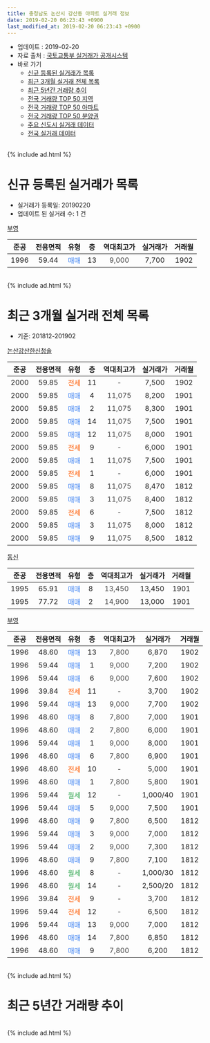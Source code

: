 ```yaml
---
title: 충청남도 논산시 강산동 아파트 실거래 정보
date: 2019-02-20 06:23:43 +0900
last_modified_at: 2019-02-20 06:23:43 +0900
---
```


* 업데이트 : 2019-02-20
* 자료 출처 : [국토교통부 실거래가 공개시스템](http://rt.molit.go.kr)
* 바로 가기
    * [신규 등록된 실거래가 목록](#신규-등록된-실거래가-목록)
    * [최근 3개월 실거래 전체 목록](#최근-3개월-실거래-전체-목록)
    * [최근 5년간 거래량 추이](#최근-5년간-거래량-추이)
    * [전국 거래량 TOP 50 지역](https://inasie.github.io/apt-trade-info/최근-3개월-전국에서-가장-거래가-많이-발생한-지역)
    * [전국 거래량 TOP 50 아파트](https://inasie.github.io/apt-trade-info/최근-3개월-전국에서-가장-거래가-많이-발생한-아파트)
    * [전국 거래량 TOP 50 분양권](https://inasie.github.io/apt-trade-info/최근-3개월-전국에서-가장-거래가-많이-발생한-분양권)
    * [주요 신도시 실거래 데이터](https://inasie.github.io/apt-trade-info/주요-신도시)
    * [전국 실거래 데이터](https://inasie.github.io/apt-trade-info/전국)
<br>
{% include ad.html %}
<br>

# 신규 등록된 실거래가 목록
* 실거래가 등록일: 20190220
* 업데이트 된 실거래 수: 1 건


[부영](https://search.naver.com/search.naver?query=%EC%B6%A9%EC%B2%AD%EB%82%A8%EB%8F%84+%EB%85%BC%EC%82%B0%EC%8B%9C+%EA%B0%95%EC%82%B0%EB%8F%99+%EB%B6%80%EC%98%81)

|준공|전용면적|유형|층|역대최고가|실거래가|거래월|
|:---:|:---:|:---:|:---:|:---:|:---:|:---:|
|1996|59.44|<span style="color:#4285f3">매매</span>|13|<span style="color:#444444">9,000</span>|7,700|1902|


<br>
{% include ad.html %}
<br>

# 최근 3개월 실거래 전체 목록
* 기준: 201812-201902


[논산강산한신청솔](https://search.naver.com/search.naver?query=%EC%B6%A9%EC%B2%AD%EB%82%A8%EB%8F%84+%EB%85%BC%EC%82%B0%EC%8B%9C+%EA%B0%95%EC%82%B0%EB%8F%99+%EB%85%BC%EC%82%B0%EA%B0%95%EC%82%B0%ED%95%9C%EC%8B%A0%EC%B2%AD%EC%86%94)

|준공|전용면적|유형|층|역대최고가|실거래가|거래월|
|:---:|:---:|:---:|:---:|:---:|:---:|:---:|
|2000|59.85|<span style="color:#ff5a00">전세</span>|11|<span style="color:#444444">-</span>|7,500|1902|
|2000|59.85|<span style="color:#4285f3">매매</span>|4|<span style="color:#444444">11,075</span>|8,200|1901|
|2000|59.85|<span style="color:#4285f3">매매</span>|2|<span style="color:#444444">11,075</span>|8,300|1901|
|2000|59.85|<span style="color:#4285f3">매매</span>|14|<span style="color:#444444">11,075</span>|7,500|1901|
|2000|59.85|<span style="color:#4285f3">매매</span>|12|<span style="color:#444444">11,075</span>|8,000|1901|
|2000|59.85|<span style="color:#ff5a00">전세</span>|9|<span style="color:#444444">-</span>|6,000|1901|
|2000|59.85|<span style="color:#4285f3">매매</span>|1|<span style="color:#444444">11,075</span>|7,500|1901|
|2000|59.85|<span style="color:#ff5a00">전세</span>|1|<span style="color:#444444">-</span>|6,000|1901|
|2000|59.85|<span style="color:#4285f3">매매</span>|8|<span style="color:#444444">11,075</span>|8,470|1812|
|2000|59.85|<span style="color:#4285f3">매매</span>|3|<span style="color:#444444">11,075</span>|8,400|1812|
|2000|59.85|<span style="color:#ff5a00">전세</span>|6|<span style="color:#444444">-</span>|7,500|1812|
|2000|59.85|<span style="color:#4285f3">매매</span>|3|<span style="color:#444444">11,075</span>|8,000|1812|
|2000|59.85|<span style="color:#4285f3">매매</span>|9|<span style="color:#444444">11,075</span>|8,500|1812|

[동신](https://search.naver.com/search.naver?query=%EC%B6%A9%EC%B2%AD%EB%82%A8%EB%8F%84+%EB%85%BC%EC%82%B0%EC%8B%9C+%EA%B0%95%EC%82%B0%EB%8F%99+%EB%8F%99%EC%8B%A0)

|준공|전용면적|유형|층|역대최고가|실거래가|거래월|
|:---:|:---:|:---:|:---:|:---:|:---:|:---:|
|1995|65.91|<span style="color:#4285f3">매매</span>|8|<span style="color:#444444">13,450</span>|13,450|1901|
|1995|77.72|<span style="color:#4285f3">매매</span>|2|<span style="color:#444444">14,900</span>|13,000|1901|

[부영](https://search.naver.com/search.naver?query=%EC%B6%A9%EC%B2%AD%EB%82%A8%EB%8F%84+%EB%85%BC%EC%82%B0%EC%8B%9C+%EA%B0%95%EC%82%B0%EB%8F%99+%EB%B6%80%EC%98%81)

|준공|전용면적|유형|층|역대최고가|실거래가|거래월|
|:---:|:---:|:---:|:---:|:---:|:---:|:---:|
|1996|48.60|<span style="color:#4285f3">매매</span>|13|<span style="color:#444444">7,800</span>|6,870|1902|
|1996|59.44|<span style="color:#4285f3">매매</span>|1|<span style="color:#444444">9,000</span>|7,200|1902|
|1996|59.44|<span style="color:#4285f3">매매</span>|6|<span style="color:#444444">9,000</span>|7,600|1902|
|1996|39.84|<span style="color:#ff5a00">전세</span>|11|<span style="color:#444444">-</span>|3,700|1902|
|1996|59.44|<span style="color:#4285f3">매매</span>|13|<span style="color:#444444">9,000</span>|7,700|1902|
|1996|48.60|<span style="color:#4285f3">매매</span>|8|<span style="color:#444444">7,800</span>|7,000|1901|
|1996|48.60|<span style="color:#4285f3">매매</span>|2|<span style="color:#444444">7,800</span>|6,000|1901|
|1996|59.44|<span style="color:#4285f3">매매</span>|1|<span style="color:#444444">9,000</span>|8,000|1901|
|1996|48.60|<span style="color:#4285f3">매매</span>|6|<span style="color:#444444">7,800</span>|6,900|1901|
|1996|48.60|<span style="color:#ff5a00">전세</span>|10|<span style="color:#444444">-</span>|5,000|1901|
|1996|48.60|<span style="color:#4285f3">매매</span>|1|<span style="color:#444444">7,800</span>|5,800|1901|
|1996|59.44|<span style="color:#34a853">월세</span>|12|<span style="color:#444444">-</span>|1,000/40|1901|
|1996|59.44|<span style="color:#4285f3">매매</span>|5|<span style="color:#444444">9,000</span>|7,500|1901|
|1996|48.60|<span style="color:#4285f3">매매</span>|9|<span style="color:#444444">7,800</span>|6,500|1812|
|1996|59.44|<span style="color:#4285f3">매매</span>|3|<span style="color:#444444">9,000</span>|7,000|1812|
|1996|59.44|<span style="color:#4285f3">매매</span>|2|<span style="color:#444444">9,000</span>|7,300|1812|
|1996|48.60|<span style="color:#4285f3">매매</span>|9|<span style="color:#444444">7,800</span>|7,100|1812|
|1996|48.60|<span style="color:#34a853">월세</span>|8|<span style="color:#444444">-</span>|1,000/30|1812|
|1996|48.60|<span style="color:#34a853">월세</span>|14|<span style="color:#444444">-</span>|2,500/20|1812|
|1996|39.84|<span style="color:#ff5a00">전세</span>|9|<span style="color:#444444">-</span>|3,700|1812|
|1996|59.44|<span style="color:#ff5a00">전세</span>|12|<span style="color:#444444">-</span>|6,500|1812|
|1996|59.44|<span style="color:#4285f3">매매</span>|13|<span style="color:#444444">9,000</span>|7,000|1812|
|1996|48.60|<span style="color:#4285f3">매매</span>|14|<span style="color:#444444">7,800</span>|6,850|1812|
|1996|48.60|<span style="color:#4285f3">매매</span>|9|<span style="color:#444444">7,800</span>|6,200|1812|


<br>
{% include ad.html %}
<br>

# 최근 5년간 거래량 추이


<div style="width:100%;">
    <canvas id="deal_progress" height="200"></canvas>
</div>

<script>
new Chart(document.getElementById("deal_progress"), {
    type: 'line',
    data: {
        labels: ['201402','201403','201404','201405','201406','201407','201408','201409','201410','201411','201412','201501','201502','201503','201504','201505','201506','201507','201508','201509','201510','201511','201512','201601','201602','201603','201604','201605','201606','201607','201608','201609','201610','201611','201612','201701','201702','201703','201704','201705','201706','201707','201708','201709','201710','201711','201712','201801','201802','201803','201804','201805','201806','201807','201808','201809','201810','201811','201812','201901','201902'],
        datasets: [{
            label: '매매',
            pointRadius: 1,
            data: [13, 10, 7, 11, 7, 7, 5, 5, 10, 17, 11, 24, 10, 21, 12, 11, 17, 23, 14, 14, 23, 22, 7, 16, 13, 19, 17, 23, 19, 12, 6, 15, 16, 14, 12, 13, 12, 17, 22, 16, 20, 17, 11, 20, 3, 11, 8, 14, 10, 8, 14, 20, 9, 8, 8, 7, 10, 9, 11, 13, 4],
            borderColor: "rgba(255, 201, 14, 1)",
            backgroundColor: "rgba(255, 201, 14, 0.5)",
            fill: false,
            lineTension: 0
        },{
            label: '전월세',
            pointRadius: 1,
            data: [7, 7, 4, 5, 5, 7, 4, 4, 14, 14, 5, 16, 5, 10, 10, 6, 6, 8, 4, 8, 13, 10, 5, 13, 9, 12, 6, 6, 5, 9, 2, 2, 11, 6, 7, 8, 10, 10, 6, 10, 7, 6, 8, 4, 5, 5, 6, 0, 9, 4, 4, 6, 2, 4, 3, 5, 7, 5, 5, 4, 2],
            borderColor: "rgba(0, 141, 185, 1)",
            backgroundColor: "rgba(0, 141, 185, 0.5)",
            fill: false,
            lineTension: 0
        }
        ]
    },
    options: {
        responsive: true,
        title: {
            display: false
        },
        tooltips: {
            mode: 'index',
            intersect: false
        },
        hover: {
            mode: 'nearest',
            intersect: true
        },
        scales: {
            xAxes: [{
                display: true,
                scaleLabel: {
                    display: true,
                    labelString: '년/월'
                }
            }],
            yAxes: [{
                display: true,
                ticks: {
                    suggestedMin: 0,
                },
                scaleLabel: {
                    display: true,
                    labelString: '실거래 수'
                }
            }]
        }
    }
});

</script>


<br>
{% include ad.html %}
<br>

